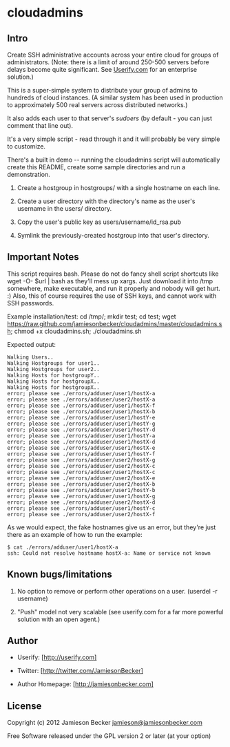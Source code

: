 cloudadmins
===========

Intro
-----

Create SSH administrative accounts across your entire cloud for groups of
administrators. (Note: there is a limit of around 250-500 servers before delays become quite significant. See [Userify.com](http://userify.com) for an enterprise solution.)


This is a super-simple system to distribute your group of admins to
hundreds of cloud instances. (A similar system has been used in production to
approximately 500 real servers across distributed networks.)

It also adds each user to that server's *sudoers* (by default - you can just
comment that line out).

It's a very simple script - read through it and it will probably be very simple
to customize.

There's a built in demo -- running the cloudadmins script will automatically
create this README, create some sample directories and run a demonstration.


1.  Create a hostgroup in hostgroups/ with a single hostname on each line.


2.  Create a user directory with the directory's name
    as the user's username in the users/ directory.


3.  Copy the user's public key as users/username/id_rsa.pub


4.  Symlink the previously-created hostgroup into that user's directory.


Important Notes
---------------

This script requires bash. Please do not do fancy shell script shortcuts like wget -O- $url | bash as they'll mess up xargs.
Just download it into /tmp somewhere, make executable, and run it properly and nobody will get hurt. :) Also, this of course
requires the use of SSH keys, and cannot work with SSH passwords.

Example installation/test:
    cd /tmp/; mkdir test; cd test; wget https://raw.github.com/jamiesonbecker/cloudadmins/master/cloudadmins.sh; chmod +x cloudadmins.sh; ./cloudadmins.sh

Expected output:

    Walking Users..
    Walking Hostgroups for user1..
    Walking Hostgroups for user2..
    Walking Hosts for hostgroupY..
    Walking Hosts for hostgroupX..
    Walking Hosts for hostgroupX..
    error; please see ./errors/adduser/user1/hostX-a
    error; please see ./errors/adduser/user2/hostX-a
    error; please see ./errors/adduser/user1/hostX-f
    error; please see ./errors/adduser/user1/hostX-b
    error; please see ./errors/adduser/user1/hostY-e
    error; please see ./errors/adduser/user1/hostY-g
    error; please see ./errors/adduser/user1/hostY-d
    error; please see ./errors/adduser/user1/hostY-a
    error; please see ./errors/adduser/user1/hostX-d
    error; please see ./errors/adduser/user1/hostX-e
    error; please see ./errors/adduser/user1/hostY-f
    error; please see ./errors/adduser/user2/hostX-g
    error; please see ./errors/adduser/user2/hostX-c
    error; please see ./errors/adduser/user1/hostX-c
    error; please see ./errors/adduser/user2/hostX-e
    error; please see ./errors/adduser/user2/hostX-b
    error; please see ./errors/adduser/user1/hostY-b
    error; please see ./errors/adduser/user1/hostX-g
    error; please see ./errors/adduser/user2/hostX-d
    error; please see ./errors/adduser/user1/hostY-c
    error; please see ./errors/adduser/user2/hostX-f

As we would expect, the fake hostnames give us an error, but they're just there as an example of how to run the example:

    $ cat ./errors/adduser/user1/hostX-a
    ssh: Could not resolve hostname hostX-a: Name or service not known





Known bugs/limitations
----------------------


1.  No option to remove or perform other operations on a user. (userdel -r username)

2.  "Push" model not very scalable (see userify.com for a far more powerful solution with an open agent.)



Author
------

*   Userify: [http://userify.com]

*   Twitter: [http://twitter.com/JamiesonBecker]

*   Author Homepage: [http://jamiesonbecker.com]


License
-------

Copyright (c) 2012 Jamieson Becker <jamieson@jamiesonbecker.com>

Free Software released under the GPL version 2 or later (at your option)

